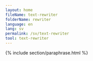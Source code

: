 ```yaml
---
layout: home
fileName: text-rewriter
folderName: rewriter
language: en
lang: sv
permalink: /sv/text-rewriter
tool: text-rewriter
---
```

{% include section/paraphrase.html %}
